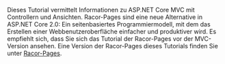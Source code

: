 Dieses Tutorial vermittelt Informationen zu ASP.NET Core MVC mit Controllern und Ansichten. Racor-Pages sind eine neue Alternative in ASP.NET Core 2.0: Ein seitenbasiertes Programmiermodell, mit dem das Erstellen einer Webbenutzeroberfläche einfacher und produktiver wird. Es empfiehlt sich, dass Sie sich das Tutorial der Racor-Pages vor der MVC-Version ansehen. Eine Version der Racor-Pages dieses Tutorials finden Sie unter [Racor-Pages](xref:mvc/razor-pages/index). 
